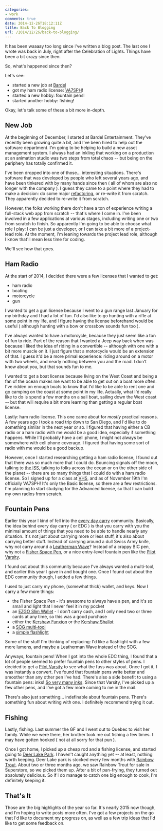 ```yaml
---
categories:
- work
comments: true
date: 2014-12-26T18:12:11Z
title: Back To Blogging
url: /2014/12/26/back-to-blogging/
---
```


It has been waaaay too long since I've written a blog post. The last one I wrote was back in July, right after the Celebration of Lights. Things have been a bit crazy since then.

So, what's happened since then?

Let's see:

 * started a new job at [Bardel](http://bardel.ca)
 * got my ham radio license: [VA7SPH](http://apc-cap.ic.gc.ca/pls/apc_anon/query_amat_cs$callsign.QueryViewByKey?P_CALLSIGN=VA7SPH&Z_CHK=60090)!
 * started a new hobby: fountain pens!
 * started another hobby: fishing!

Okay, let's talk some of these a bit more in-depth.

<!--more-->

## New Job

At the beginning of December, I started at Bardel Entertainment. They've recently been growing quite a bit, and I've been hired to help out the software department. I'm going to be helping to build a new asset management system. I always had an inkling that working on a production at an animation studio was two steps from total chaos -- but being on the periphery has totally confirmed it.

I've been dropped into one of those... interesting situations. There's software that was developed by people who left several years ago, and have been tinkered with by many hands since then ( all of whom are also no longer with the company ). I guess they came to a point where they had to make a decision: do some major [refactoring](http://en.wikipedia.org/wiki/Code_refactoring), or re-write it from scratch. They apparently decided to re-write it from scratch.

However, the folks working there don't have a ton of experience writing a full-stack web app from scratch -- that's where I come in. I've been involved in a few applications at various stages, including writing one or two from scratch to finish. So apparently I'm going to be able to choose what role I play: I can be just a developer, or I can take a bit more of a project-lead role. At the moment, I'm leaning towards the project lead role, although I know that'll mean less time for coding.

We'll see how that goes.

## Ham Radio

At the start of 2014, I decided there were a few licenses that I wanted to get:

 * ham radio
 * boating
 * motorcycle
 * gun

I wanted to get a gun license because I went to a gun range last January for my birthday and I had a lot of fun. I'd also like to go hunting with a rifle at some point in my life, and I figure having the license beforehand would be useful ( although hunting with a bow or crossbow sounds fun too ).

I've always wanted to have a motorcycle, because they just seem like a ton of fun to ride. Part of the reason that I wanted a Jeep way back when was because I liked the idea of riding in a convertible -- although with one with a bit more muscle on it. I just figure that a motorcycle would be an extension of that. I guess it'd be a more primal experience: riding around on a motor with two wheels, and nearly nothing between you and the road. I don't know about you, but that sounds fun to me.

I wanted to get a boat license because living on the West Coast and being a fan of the ocean makes me want to be able to get out on a boat more often. I've ridden on enough boats to know that I'd like to be able to rent one and go camping on the coast at some point in my life. Actually, what I'd really like to do is spend a few months on a sail boat, sailing down the West coast -- but that will require a bit more learning than getting a regular boat license.

Lastly: ham radio license. This one came about for _mostly_ practical reasons. A few years ago I took a road trip down to San Diego, and I'd like to do something similar in the next year or so. I figured that having either a CB radio or a ham radio with me would be a good idea, especially if something happens. While I'll probably have a cell phone, I might not always be somewhere with cell phone coverage. I figured that having some sort of radio with me would be a good backup.

However, once I started researching getting a ham radio license, I found out that there was so much more that I could do. Bouncing signals off the moon, talking to [the ISS](http://spaceflight.nasa.gov/station/reference/radio/), talking to folks across the ocean or on the other side of the planet -- there are so many things that I could do with a ham radio license. So I signed up for a class at [VHS](http://hackspace.ca/wp/), and as of November 19th I'm officially VA7SPH! It's only the Basic license, so there are a few restrictions. I'm planning to start studying for the Advanced license, so that I can build my own radios from scratch.

## Fountain Pens

Earlier this year I kind of fell into the [every day carry](http://everydaycarry.com/) community. Basically, the idea behind every day carry ( or EDC ) is that you carry with you the minimal amount of things that you need to be able to handle nearly any situation. It's not just about carrying more or less stuff, it's also about carrying better stuff. Instead of carrying around a dull Swiss Army knife, why not carry around a [Leatherman Wave](http://www.amazon.com/gp/product/B0002H49BC/ref=as_li_qf_sp_asin_il_tl?ie=UTF8&camp=1789&creative=9325&creativeASIN=B0002H49BC&linkCode=as2&tag=seanhageca-20&linkId=YM6K7YKTRLE3L7MO)? Instead of a crappy BIC pen, why not a [Fisher Space Pen](http://www.amazon.com/gp/product/B000WGD13U/ref=as_li_qf_sp_asin_il_tl?ie=UTF8&camp=1789&creative=9325&creativeASIN=B000WGD13U&linkCode=as2&tag=seanhageca-20&linkId=KVRROYBTGUSLBLNT), or a nice entry-level fountain pen like the [Pilot Varsity](http://www.amazon.com/gp/product/B00GA06XRS/ref=as_li_qf_sp_asin_il_tl?ie=UTF8&camp=1789&creative=9325&creativeASIN=B00GA06XRS&linkCode=as2&tag=seanhageca-20&linkId=MXHK5JVAY6LCKXBN). 

I found out about this community because I've always wanted a multi-tool, and earlier this year I gave in and bought one. Once I found out about the EDC community though, I added a few things. 

I used to just carry my phone, (somewhat thick) wallet, and keys. Now I carry a few more things:
 * the Fisher Space Pen - it's awesome to always have a pen, and it's so small and light that I never feel it in my pocket
 * an [EZGO Slim Wallet](https://www.massdrop.com/buy/ezgo-slim?mode=guest_open) - I don't carry cash, and I only need two or three cards at any time, so this was a good purchase
 * either the [Kershaw Funxion](https://www.massdrop.com/buy/kershaw-funxion?mode=guest_open) or the [Kershaw Shallot](http://www.amazon.com/gp/product/B001H9BS2M/ref=as_li_qf_sp_asin_il_tl?ie=UTF8&camp=1789&creative=9325&creativeASIN=B001H9BS2M&linkCode=as2&tag=seanhageca-20&linkId=WPNIQN3UL4B7WQCV)
 * a [SOG multi-tool](http://www.amazon.com/gp/product/B000JD08ZU/ref=as_li_qf_sp_asin_il_tl?ie=UTF8&camp=1789&creative=9325&creativeASIN=B000JD08ZU&linkCode=as2&tag=seanhageca-20&linkId=I3ZB6X7CNA4Z5P2N)
 * a [simple flashlight](http://www.amazon.com/gp/product/B006E0QAFY/ref=as_li_qf_sp_asin_il_tl?ie=UTF8&camp=1789&creative=9325&creativeASIN=B006E0QAFY&linkCode=as2&tag=seanhageca-20&linkId=BOWKXEJYFOYMZL7B)

Some of the stuff I'm thinking of replacing: I'd like a flashlight with a few more lumens, and maybe a Leatherman Wave instead of the SOG.

Anyways, fountain pens! When I got into the whole EDC thing, I found that a lot of people seemed to prefer fountain pens to other styles of pens. I decided to get a [Pilot Varsity](http://www.amazon.com/gp/product/B00GA06XRS/ref=as_li_qf_sp_asin_il_tl?ie=UTF8&camp=1789&creative=9325&creativeASIN=B00GA06XRS&linkCode=as2&tag=seanhageca-20&linkId=MXHK5JVAY6LCKXBN) to see what the fuss was about. Once I got it, I was instantly a convert. I've found that fountain pens write better and smoother than any other pen I've had. There's also a side benefit to using a fountain pens: inks! [So very many inks](http://www.amazon.com/gp/search/ref=as_li_qf_sp_sr_il_tl?ie=UTF8&camp=1789&creative=9325&index=aps&keywords=noodler%20ink&linkCode=as2&tag=seanhageca-20&linkId=IQNU5PU6CLZWHDHX). Since that Varsity, I've picked up a few other pens, and I've got a few more coming to me in the mail.

There's also just something... indefinable about fountain pens. There's something fun about writing with one. I definitely recommend trying it out.

## Fishing

Lastly, fishing. Last summer the GF and I went out to Quebec to visit her family. While we were there, her brother took me out fishing a few times. I may have gotten hooked ( not at all sorry for that pun ).

Once I got home, I picked up a cheap rod and a fishing license, and started going to [Deer Lake Park](http://www.burnaby.ca/things-to-do/explore-outdoors/shorelines---lakes/deer-lake-park.html). I haven't caught anything yet -- at least, nothing worth keeping. Deer Lake park is stocked every few months with [Rainbow Trout](http://en.wikipedia.org/wiki/Rainbow_trout). About two or three months ago, we saw Rainbow Trout for sale in Superstore, so we picked them up. After a bit of pan-frying, they turned out absolutely delicious. So if I do manage to catch one big enough to cook, I'm definitely keeping it.

## That's It

Those are the big highlights of the year so far. It's nearly 2015 now though, and I'm hoping to write posts more often. I've got a few projects on the go that I'd like to document my progress on, as well as a few trip ideas that I'd like to get some feedback on.
